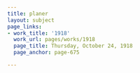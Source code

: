 ```yaml
---
title: planer
layout: subject
page_links:
- work_title: '1918'
  work_url: pages/works/1918
  page_title: Thursday, October 24, 1918
  page_anchor: page-675

---
```

